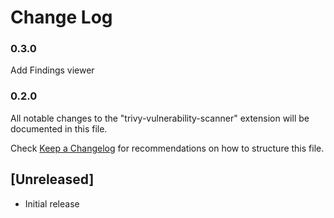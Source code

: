 # Change Log

### 0.3.0

Add Findings viewer

### 0.2.0

All notable changes to the "trivy-vulnerability-scanner" extension will be documented in this file.

Check [Keep a Changelog](http://keepachangelog.com/) for recommendations on how to structure this file.

## [Unreleased]

- Initial release